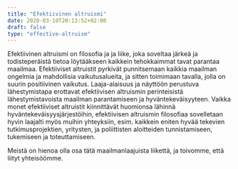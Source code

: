 ```yaml
---
title: "Efektiivinen altruismi"
date: 2020-03-10T20:13:52+02:00
draft: false
type: "effective-altruism"
---
```


Efektiivinen altruismi on filosofia ja ja liike, joka soveltaa järkeä ja todisteperäistä tietoa löytääkseen kaikkein tehokkaimmat tavat parantaa maailmaa. Efektiiviset altruistit pyrkivät punnitsemaan kaikkia maailman ongelmia ja mahdollisia vaikutusalueita, ja sitten toimimaan tavalla, jolla on suurin positiivinen vaikutus. Laaja-alaisuus ja näyttöön perustuva lähestymistapa erottavat efektiivisen altruismin perinteisistä lähestymistavoista maailman parantamiseen ja hyväntekeväisyyteen. Vaikka monet efektiiviset altruistit kiinnittävät huomionsa lähinnä hyväntekeväisyysjärjestöihin, efektiivisen altruismin filosofiaa sovelletaan hyvin laajalti myös muihin yhteyksiin, esim. kaikkein eniten hyvää tekevien tutkimusprojektien, yritysten, ja poliittisten aloitteiden tunnistamiseen, tukemiseen ja toteuttamiseen.

Meistä on hienoa olla osa tätä maailmanlaajuista liikettä, ja toivomme, että liityt yhteisöömme.